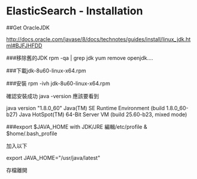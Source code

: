 # ElasticSearch - Installation


##Get OracleJDK

http://docs.oracle.com/javase/8/docs/technotes/guides/install/linux_jdk.html#BJFJHFDD

###移除舊的JDK
rpm -qa | grep jdk
yum remove openjdk....


###下載jdk-8u60-linux-x64.rpm

###安裝
rpm -ivh jdk-8u60-linux-x64.rpm

確認安裝成功
java -version
應該要看到

java version "1.8.0_60"
Java(TM) SE Runtime Environment (build 1.8.0_60-b27)
Java HotSpot(TM) 64-Bit Server VM (build 25.60-b23, mixed mode)

###export $JAVA_HOME with JDK/JRE
編輯/etc/profile & $home/.bash_profile

加入以下

export JAVA_HOME="/usr/java/latest"

存檔離開
##